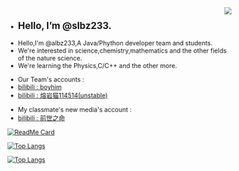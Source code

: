 <img align="right" src="https://github-readme-stats.vercel.app/api?username=slbz233&show_icons=true&theme=graywhite&count_private=true" /> 

- ## Hello, I’m @slbz233.
- Hello,I'm @albz233,A Java/Phython developer team and students.
- We're interested in science,chemistry,mathematics and the other fields of the nature science.
- We're learning the Physics,C/C++ and the other more.
<!--- 
- I'm looking forward to with you! 
--->
<!---
- My accounts :
--->
- Our Team's accounts :
- [bilibili : boyhim](https://b23.tv/JI2UIqZ)
- [bilibili : 熔岩猫114514(unstable)](https://space.bilibili.com/3494366672849199?spm_id_from=333.337.0.0)
<!--- 千万不要关注我同学们的账号!千万千万不要关注!呃呃呃呃呃呃呃呃呃呃~ --->
- My classmate's new media's account :
- [bilibili : 前世之命](https://b23.tv/JcoSNEA)
<!--- 反正我写这里他们也看不着,我就写多点吧awa~ --->

[![ReadMe Card](https://github-readme-stats.vercel.app/api/pin/?username=Dev-Creeper&repo=BungeePlugin=graywhite)](https://github.com/Dev-Creeper/BungeePlugin)
<!--- [![ReadMe Card](https://github-readme-stats.vercel.app/api/pin/?username=xdi8&repo=Xdi8aho-Editcount&theme=graywhite)](https://github.com/xdi8/Xdi8aho-Editcount)
[![ReadMe Card](https://github-readme-stats.vercel.app/api/pin/?username=QWERTY770&repo=Xdi8TerraGenesis&theme=graywhite)](https://github.com/QWERTY770/Xdi8TerraGenesis) --->

<!--- - Team members:
- Dev-Creeper --->
[![Top Langs](https://github-readme-stats.vercel.app/api/top-langs/?username=Dev-Creeper&layout=compact)](https://github.com/Dev-Creeper) 
<!--- - slbz233 --->
[![Top Langs](https://github-readme-stats.vercal.app/api/top-langs/?username=slbz233&layout=compact)](https://github.com/slbz233) 
<!---
slbz233/slbz233 is a ✨ special ✨ repository because its `README.md` (this file) appears on your GitHub profile.
You can click the Preview link to take a look at your changes.
--->

